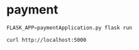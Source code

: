 # payment

```python
FLASK_APP=paymentApplication.py flask run
```

```
curl http://localhost:5000
```
